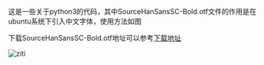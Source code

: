 这是一些关于python3的代码，其中SourceHanSansSC-Bold.otf文件的作用是在ubuntu系统下引入中文字体，使用方法如图

下载SourceHanSansSC-Bold.otf地址可以参考[下载地址](https://github.com/adobe-fonts/source-han-sans/tree/release/OTF/SimplifiedChinese)

![ziti](https://user-images.githubusercontent.com/75120277/126788158-0639e14a-a6a3-45fd-958a-ea8d844a0b5a.png)
